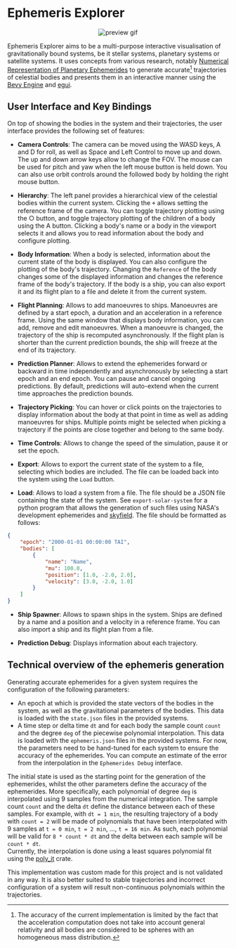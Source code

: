 # Ephemeris Explorer

<div align="center">
    <img src="ephemeris-explorer-preview.gif" alt="preview gif">
</div>

Ephemeris Explorer aims to be a multi-purpose interactive visualisation of gravitationally bound systems, be it stellar systems, planetary systems or satellite systems.
It uses concepts from various research, notably [Numerical Representation of Planetary Ephemerides](https://adsabs.harvard.edu/full/1989CeMec..45..305N) to generate accurate[^1] trajectories of celestial bodies and presents them in an interactive manner using the [Bevy Engine](https://bevyengine.org/) and [egui](https://github.com/emilk/egui).

[^1]: The accuracy of the current implementation is limited by the fact that the acceleration computation does not take into account general relativity and all bodies are considered to be spheres with an homogeneous mass distribution.

## User Interface and Key Bindings

On top of showing the bodies in the system and their trajectories, the user interface provides the following set of features:

- **Camera Controls**: The camera can be moved using the WASD keys, A and D for roll, as well as Space and Left Control to move up and down. The up and down arrow keys allow to change the FOV. The mouse can be used for pitch and yaw when the left mouse button is held down. You can also use orbit controls around the followed body by holding the right mouse button.

- **Hierarchy**: The left panel provides a hierarchical view of the celestial bodies within the current system. Clicking the ⌖ allows setting the reference frame of the camera. You can toggle trajectory plotting using the ○ button, and toggle trajectory plotting of the children of a body using the A button. Clicking a body's name or a body in the viewport selects it and allows you to read information about the body and configure plotting.

- **Body Information**: When a body is selected, information about the current state of the body is displayed. You can also configure the plotting of the body's trajectory. Changing the `Reference` of the body changes some of the displayed information and changes the reference frame of the body's trajectory. If the body is a ship, you can also export it and its flight plan to a file and delete it from the current system.

- **Flight Planning**: Allows to add manoeuvres to ships. Manoeuvres are defined by a start epoch, a duration and an acceleration in a reference frame. Using the same window that displays body information, you can add, remove and edit manoeuvres. When a manoeuvre is changed, the trajectory of the ship is recomputed asynchronously. If the flight plan is shorter than the current prediction bounds, the ship will freeze at the end of its trajectory.

- **Prediction Planner**: Allows to extend the ephemerides forward or backward in time independently and asynchronously by selecting a start epoch and an end epoch. You can pause and cancel ongoing predictions. By default, predictions will auto-extend when the current time approaches the prediction bounds.

- **Trajectory Picking**: You can hover or click points on the trajectories to display information about the body at that point in time as well as adding manoeuvres for ships. Multiple points might be selected when picking a trajectory if the points are close together and belong to the same body.

- **Time Controls**: Allows to change the speed of the simulation, pause it or set the epoch.

- **Export**: Allows to export the current state of the system to a file, selecting which bodies are included. The file can be loaded back into the system using the `Load` button.

- **Load**: Allows to load a system from a file. The file should be a JSON file containing the state of the system. See `export-solar-system` for a python program that allows the generation of such files using NASA's development ephemerides and [skyfield](https://rhodesmill.org/skyfield/). The file should be formatted as follows:

```json
{
    "epoch": "2000-01-01 00:00:00 TAI",
    "bodies": [
        {
            "name": "Name",
            "mu": 100.0,
            "position": [1.0, -2.0, 2.0],
            "velocity": [3.0, -2.0, 1.0]
        }
    ]
}
```

- **Ship Spawner**: Allows to spawn ships in the system. Ships are defined by a name and a position and a velocity in a reference frame. You can also import a ship and its flight plan from a file.

- **Prediction Debug**: Displays information about each trajectory.

## Technical overview of the ephemeris generation

Generating accurate ephemerides for a given system requires the configuration of the following parameters:

- An epoch at which is provided the state vectors of the bodies in the system, as well as the gravitational parameters of the bodies. This data is loaded with the `state.json` files in the provided systems.
- A time step or delta time `dt` and for each body the sample count `count` and the degree `deg` of the piecewise polynomial interpolation. This data is loaded with the `ephemeris.json` files in the provided systems. For now, the parameters need to be hand-tuned for each system to ensure the accuracy of the ephemerides. You can compute an estimate of the error from the interpolation in the `Ephemerides Debug` interface.

The initial state is used as the starting point for the generation of the ephemerides, whilst the other parameters define the accuracy of the ephemerides. More specifically, each polynomial of degree `deg` is interpolated using 9 samples from the numerical integration. The sample count `count` and the delta `dt` define the distance between each of these samples. For example, with `dt = 1 min`, the resulting trajectory of a body with `count = 2` will be made of polynomials that have been interpolated with 9 samples at `t = 0 min`, `t = 2 min`, ..., `t = 16 min`. As such, each polynomial will be valid for `8 * count * dt` and the delta between each sample will be `count * dt`.  
Currently, the interpolation is done using a least squares polynomial fit using the [poly_it](https://github.com/SkyeC0re/polyit-rs) crate.  

This implementation was custom made for this project and is not validated in any way. It is also better suited to stable trajectories and incorrect configuration of a system will result non-continuous polynomials within the trajectories.
